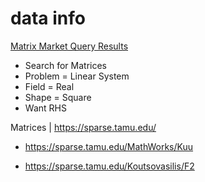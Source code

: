 # data info

[Matrix Market Query Results](https://math.nist.gov/MatrixMarket/search.html)

* Search for Matrices
* Problem = Linear System
* Field = Real
* Shape = Square
* Want RHS

Matrices |
https://sparse.tamu.edu/

* https://sparse.tamu.edu/MathWorks/Kuu

* https://sparse.tamu.edu/Koutsovasilis/F2
